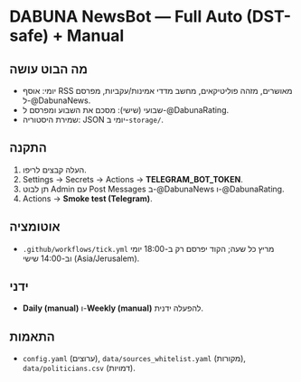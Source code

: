 # DABUNA NewsBot — Full Auto (DST-safe) + Manual

## מה הבוט עושה
- יומי: אוסף RSS מאושרים, מזהה פוליטיקאים, מחשב מדדי אמינות/עקביות, מפרסם ל-@DabunaNews.
- שבועי (שישי): מסכם את השבוע ומפרסם ל-@DabunaRating.
- שמירת היסטוריה: JSON יומי ב-`storage/`.

## התקנה
1) העלה קבצים לריפו.
2) Settings → Secrets → Actions → **TELEGRAM_BOT_TOKEN**.
3) תן לבוט Admin עם Post Messages ב-@DabunaNews ו-@DabunaRating.
4) Actions → **Smoke test (Telegram)**.

## אוטומציה
- `.github/workflows/tick.yml` מריץ כל שעה; הקוד יפרסם רק ב-18:00 יומי וב-14:00 שישי (Asia/Jerusalem).

## ידני
- **Daily (manual)** ו-**Weekly (manual)** להפעלה ידנית.

## התאמות
- `config.yaml` (ערוצים), `data/sources_whitelist.yaml` (מקורות), `data/politicians.csv` (דמויות).
